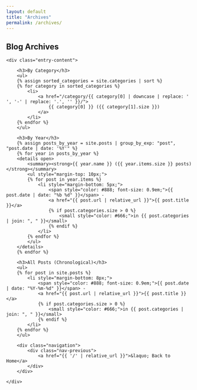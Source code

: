 ```yaml
---
layout: default
title: "Archives"
permalink: /archives/
---
```


<div class="hentry">
    <h2 class="page-title">Blog Archives</h2>
    
    <div class="entry-content">
        
        <h3>By Category</h3>
        <ul>
        {% assign sorted_categories = site.categories | sort %}
        {% for category in sorted_categories %}
            <li>
                <a href="/category/{{ category[0] | downcase | replace: ' ', '-' | replace: '.', '' }}/">
                    {{ category[0] }} ({{ category[1].size }})
                </a>
            </li>
        {% endfor %}
        </ul>
        
        <h3>By Year</h3>
        {% assign posts_by_year = site.posts | group_by_exp: "post", "post.date | date: '%Y'" %}
        {% for year in posts_by_year %}
        <details open>
            <summary><strong>{{ year.name }} ({{ year.items.size }} posts)</strong></summary>
            <ul style="margin-top: 10px;">
            {% for post in year.items %}
                <li style="margin-bottom: 5px;">
                    <span style="color: #888; font-size: 0.9em;">{{ post.date | date: "%b %d" }}</span> - 
                    <a href="{{ post.url | relative_url }}">{{ post.title }}</a>
                    {% if post.categories.size > 0 %}
                        <small style="color: #666;">in {{ post.categories | join: ", " }}</small>
                    {% endif %}
                </li>
            {% endfor %}
            </ul>
        </details>
        {% endfor %}
        
        <h3>All Posts (Chronological)</h3>
        <ul>
        {% for post in site.posts %}
            <li style="margin-bottom: 8px;">
                <span style="color: #888; font-size: 0.9em;">{{ post.date | date: "%Y-%m-%d" }}</span> - 
                <a href="{{ post.url | relative_url }}">{{ post.title }}</a>
                {% if post.categories.size > 0 %}
                    <small style="color: #666;">in {{ post.categories | join: ", " }}</small>
                {% endif %}
            </li>
        {% endfor %}
        </ul>
        
        <div class="navigation">
            <div class="nav-previous">
                <a href="{{ '/' | relative_url }}">&laquo; Back to Home</a>
            </div>
        </div>
        
    </div>
</div>